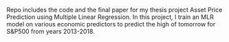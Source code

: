 Repo includes the code and the final paper for my thesis project Asset Price Prediction using Multiple Linear Regression. In this project, I train an MLR model on various economic predictors to predict the high of tomorrow for S&P500 from years 2013-2018.
